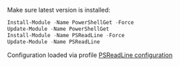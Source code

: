 Make sure latest version is installed:

```powershell
Install-Module -Name PowerShellGet -Force
Update-Module -Name PowerShellGet
Install-Module -Name PSReadLine -Force
Update-Module -Name PSReadLine
```

Configuration loaded via profile [PSReadLine configuration](https://github.com/DBremen/MyPowerShellSetup/blob/master/PSReadlineConfiguration.ps1)
